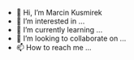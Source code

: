 - 👋 Hi, I’m Marcin Kusmirek
- 👀 I’m interested in ...
- 🌱 I’m currently learning ...
- 💞️ I’m looking to collaborate on ...
- 📫 How to reach me ...

<!---
MarcinKusmirek/MarcinKusmirek is a ✨ special ✨ repository because its `README.md` (this file) appears on your GitHub profile.
You can click the Preview link to take a look at your changes.
--->
